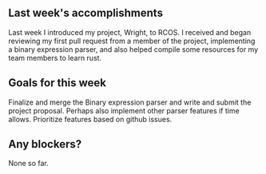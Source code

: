 ## Last week's accomplishments

Last week I introduced my project, Wright, to RCOS.
I received and began reviewing my first pull request from a member of the
project, implementing a binary expression parser, and also helped compile some
resources for my team members to learn rust.

## Goals for this week
Finalize and merge the Binary expression parser and write and submit the project
proposal. Perhaps also implement other parser features if time allows. Prioritize
features based on github issues.

## Any blockers?
None so far.